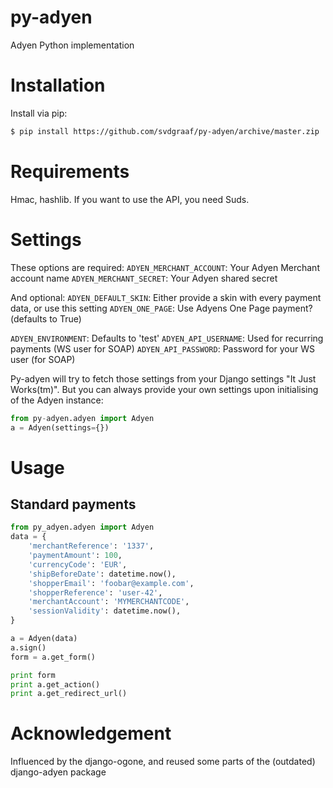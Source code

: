 py-adyen
========

Adyen Python implementation

Installation
============

Install via pip:
```bash
$ pip install https://github.com/svdgraaf/py-adyen/archive/master.zip
```

Requirements
============
Hmac, hashlib. If you want to use the API, you need Suds.

Settings
========

These options are required:
`ADYEN_MERCHANT_ACCOUNT`: Your Adyen Merchant account name
`ADYEN_MERCHANT_SECRET`: Your Adyen shared secret

And optional:
`ADYEN_DEFAULT_SKIN`: Either provide a skin with every payment data, or use this setting
`ADYEN_ONE_PAGE`: Use Adyens One Page payment? (defaults to True)

`ADYEN_ENVIRONMENT`: Defaults to 'test'
`ADYEN_API_USERNAME`: Used for recurring payments (WS user for SOAP)
`ADYEN_API_PASSWORD`: Password for your WS user (for SOAP)

Py-adyen will try to fetch those settings from your Django settings "It Just Works(tm)". But you can always provide your own settings upon initialising of the Adyen instance:

```python
from py-adyen.adyen import Adyen
a = Adyen(settings={})
```

Usage
=====


Standard payments
-----------------
```python
from py_adyen.adyen import Adyen
data = {
    'merchantReference': '1337',
    'paymentAmount': 100,
    'currencyCode': 'EUR',
    'shipBeforeDate': datetime.now(),
    'shopperEmail': 'foobar@example.com',
    'shopperReference': 'user-42',
    'merchantAccount': 'MYMERCHANTCODE',
    'sessionValidity': datetime.now(),
}

a = Adyen(data)
a.sign()
form = a.get_form()

print form
print a.get_action()
print a.get_redirect_url()
```


Acknowledgement
===============
Influenced by the django-ogone, and reused some parts of the (outdated) django-adyen package